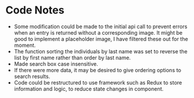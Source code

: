 # Code Notes

- Some modification could be made to the initial api call to prevent errors when an entry is returned without a corresponding image. It might be good to implement a placeholder image, I have filtered these out for the moment.
- The function sorting the individuals by last name was set to reverse the list by first name rather than order by last name.
- Made search box case insensitive.
- If there were more data, it may be desired to give ordering options to search results.
- Code could be restructured to use framework such as Redux to store information and logic, to reduce state changes in component.

